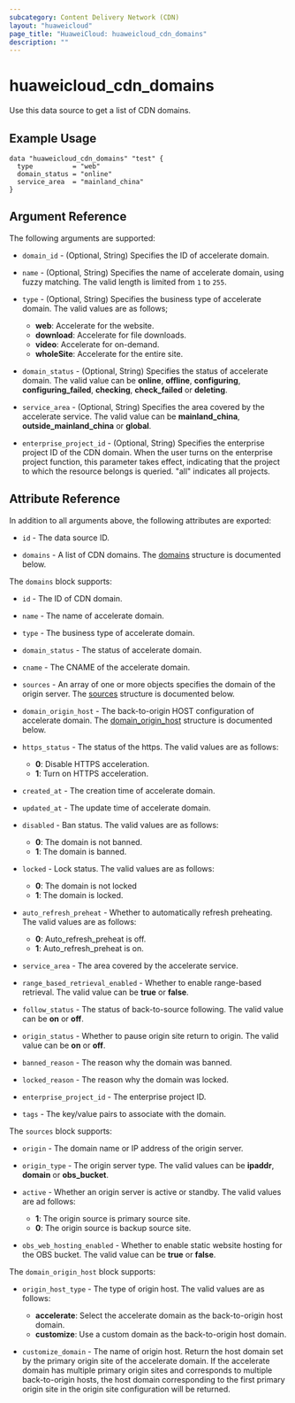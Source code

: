 ```yaml
---
subcategory: Content Delivery Network (CDN)
layout: "huaweicloud"
page_title: "HuaweiCloud: huaweicloud_cdn_domains"
description: ""
---
```


# huaweicloud_cdn_domains

Use this data source to get a list of CDN domains.

## Example Usage

```hcl
data "huaweicloud_cdn_domains" "test" {
  type          = "web"
  domain_status = "online"
  service_area  = "mainland_china"
}
```

## Argument Reference

The following arguments are supported:

* `domain_id` - (Optional, String) Specifies the ID of accelerate domain.

* `name` - (Optional, String) Specifies the name of accelerate domain, using fuzzy matching.
  The valid length is limited from `1` to `255`.

* `type` - (Optional, String) Specifies the business type of accelerate domain.
  The valid values are as follows;
  + **web**: Accelerate for the website.
  + **download**: Accelerate for file downloads.
  + **video**: Accelerate for on-demand.
  + **wholeSite**: Accelerate for the entire site.

* `domain_status` - (Optional, String) Specifies the status of accelerate domain.
  The valid value can be **online**, **offline**, **configuring**, **configuring_failed**, **checking**,
  **check_failed** or **deleting**.

* `service_area` - (Optional, String) Specifies the area covered by the accelerate service.
  The valid value can be **mainland_china**, **outside_mainland_china** or **global**.

* `enterprise_project_id` - (Optional, String) Specifies the enterprise project ID of the CDN domain.
  When the user turns on the enterprise project function, this parameter takes effect,
  indicating that the project to which the resource belongs is queried.
  "all" indicates all projects.

## Attribute Reference

In addition to all arguments above, the following attributes are exported:

* `id` - The data source ID.

* `domains` - A list of CDN domains.
  The [domains](#block-domains) structure is documented below.

<a name="block-domains"></a>
The `domains` block supports:

* `id` - The ID of CDN domain.

* `name` - The name of accelerate domain.

* `type` - The business type of accelerate domain.

* `domain_status` - The status of accelerate domain.

* `cname` - The CNAME of the accelerate domain.

* `sources` - An array of one or more objects specifies the domain of the origin server.
  The [sources](#block-sources) structure is documented below.

* `domain_origin_host` - The back-to-origin HOST configuration of accelerate domain.
  The [domain_origin_host](#block-domain_origin_host) structure is documented below.

* `https_status` - The status of the https. The valid values are as follows:
  + **0**: Disable HTTPS acceleration.
  + **1**: Turn on HTTPS acceleration.

* `created_at` - The creation time of accelerate domain.

* `updated_at` - The update time of accelerate domain.

* `disabled` - Ban status. The valid values are as follows:
  + **0**: The domain is not banned.
  + **1**: The domain is banned.

* `locked` - Lock status. The valid values are as follows:
  + **0**: The domain is not locked
  + **1**: The domain is locked.

* `auto_refresh_preheat` - Whether to automatically refresh preheating. The valid values are as follows:
  + **0**: Auto_refresh_preheat is off.
  + **1**: Auto_refresh_preheat is on.

* `service_area` - The area covered by the accelerate service.

* `range_based_retrieval_enabled` - Whether to enable range-based retrieval.
  The valid value can be **true** or **false**.

* `follow_status` - The status of back-to-source following.
  The valid value can be **on** or **off**.

* `origin_status` - Whether to pause origin site return to origin.
  The valid value can be **on** or **off**.

* `banned_reason` - The reason why the domain was banned.

* `locked_reason` - The reason why the domain was locked.

* `enterprise_project_id` - The enterprise project ID.

* `tags` - The key/value pairs to associate with the domain.

<a name="block-sources"></a>
The `sources` block supports:

* `origin` - The domain name or IP address of the origin server.

* `origin_type` - The origin server type. The valid values can be **ipaddr**, **domain** or **obs_bucket**.

* `active` - Whether an origin server is active or standby. The valid values are ad follows:
  + **1**: The origin source is primary source site.
  + **0**: The origin source is backup source site.

* `obs_web_hosting_enabled` - Whether to enable static website hosting for the OBS bucket.
  The valid value can be **true** or **false**.

<a name="block-domain_origin_host"></a>
The `domain_origin_host` block supports:

* `origin_host_type` - The type of origin host. The valid values are as follows:
  + **accelerate**: Select the accelerate domain as the back-to-origin host domain.
  + **customize**: Use a custom domain as the back-to-origin host domain.

* `customize_domain` - The name of origin host. Return the host domain set by the primary origin site
  of the accelerate domain. If the accelerate domain has multiple primary origin sites and corresponds
  to multiple back-to-origin hosts, the host domain corresponding to the first primary origin site in
  the origin site configuration will be returned.
